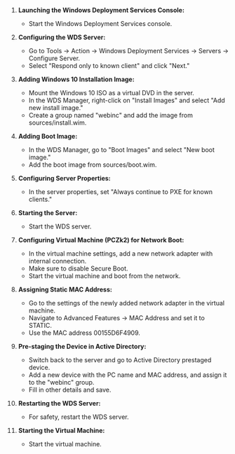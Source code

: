 
1. **Launching the Windows Deployment Services Console:**
   - Start the Windows Deployment Services console.

2. **Configuring the WDS Server:**
   - Go to Tools -> Action -> Windows Deployment Services -> Servers -> Configure Server.
   - Select "Respond only to known client" and click "Next."

3. **Adding Windows 10 Installation Image:**
   - Mount the Windows 10 ISO as a virtual DVD in the server.
   - In the WDS Manager, right-click on "Install Images" and select "Add new install image."
   - Create a group named "webinc" and add the image from sources/install.wim.
   
4. **Adding Boot Image:**
   - In the WDS Manager, go to "Boot Images" and select "New boot image."
   - Add the boot image from sources/boot.wim.

5. **Configuring Server Properties:**
   - In the server properties, set "Always continue to PXE for known clients."

6. **Starting the Server:**
   - Start the WDS server.

7. **Configuring Virtual Machine (PCZk2) for Network Boot:**
   - In the virtual machine settings, add a new network adapter with internal connection.
   - Make sure to disable Secure Boot.
   - Start the virtual machine and boot from the network.

8. **Assigning Static MAC Address:**
   - Go to the settings of the newly added network adapter in the virtual machine.
   - Navigate to Advanced Features -> MAC Address and set it to STATIC.
   - Use the MAC address 00155D6F4909.

9. **Pre-staging the Device in Active Directory:**
   - Switch back to the server and go to Active Directory prestaged device.
   - Add a new device with the PC name and MAC address, and assign it to the "webinc" group.
   - Fill in other details and save.

10. **Restarting the WDS Server:**
    - For safety, restart the WDS server.

11. **Starting the Virtual Machine:**
    - Start the virtual machine.
